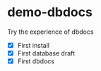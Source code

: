 # demo-dbdocs

Try the experience of dbdocs

- [x] First install 
- [x] First database draft
- [x] First dbdocs 